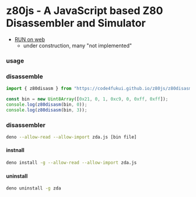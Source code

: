 # z80js - A JavaScript based Z80 Disassembler and Simulator

- [RUN on web](https://code4fukui.github.io/z80js/z80js.html)
    - under construction, many "not implemented"

### usage

### disassemble

```js
import { z80disasm } from "https://code4fukui.github.io/z80js/z80disasm.js";

const bin = new Uint8Array([0x21, 0, 1, 0xc9, 0, 0xff, 0xff]);
console.log(z80disasm(bin, 0));
console.log(z80disasm(bin, 3));
```

### disassembler

```sh
deno --allow-read --allow-import zda.js [bin file]
```

#### instnall

```sh
deno install -g --allow-read --allow-import zda.js
```

#### uninstall

```sh
deno uninstall -g zda
```
